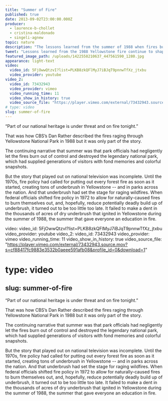 ```yaml
---
title: "Summer of Fire"
published: true
date: 2013-09-02T23:00:00.000Z
producer:
  - laurence-b-chollet
  - cristina-maldonado
  - singeli-agnew
topic: nature
description: "The lessons learned from the summer of 1988 when fires burned nearly one third of Yellowstone National Park continue to shape the way we fight wildfires raging across the West today."
tweet: "Lessons learned from the 1988 Yellowstone fire continue to shape how we fight wildfires today:"
featured_image_path: /uploads/1422558210637_447561590_1280.jpg
appearance: light-text
video:
  video_id: 5FjOwwQtzvI?list=PLKB8zkQFlMyJ7iBJqT9pnnwTfXz_jtxbu
  video_provider: youtube
video_2:
  video_id: 73432943
  video_provider: vimeo
  video_running_time: 11
  video_show_in_history: true
  video_source_file: "https://player.vimeo.com/external/73432943.source.mov?s=cf88417fc9883e3532b0aeee591afb08&profile_id=0&download=1"
# type: video
slug: summer-of-fire
---
```


“Part of our national heritage is under threat and on fire tonight.”

That was how CBS’s Dan Rather described the fires raging through Yellowstone National Park in 1988 but it was only part of the story.

The continuing narrative that summer was that park officials had negligently let the fires burn out of control and destroyed the legendary national park, which had supplied generations of visitors with fond memories and colorful snapshots.

But the story that played out on national television was incomplete. Until the 1970s, fire policy had called for putting out every forest fire as soon as it started, creating tons of underbrush in Yellowstone -- and in parks across the nation. And that underbrush had set the stage for raging wildfires. When federal officials shifted fire policy in 1972 to allow for naturally-caused fires to burn themselves out, and, hopefully, reduce potentially deadly build up of underbrush, it turned out to be too little too late. It failed to make a dent in the thousands of acres of dry underbrush that ignited in Yellowstone during the summer of 1988, the summer that gave everyone an education in fire.

video:
  video_id: 5FjOwwQtzvI?list=PLKB8zkQFlMyJ7iBJqT9pnnwTfXz_jtxbu
  video_provider: youtube
video_2:
  video_id: 73432943
  video_provider: vimeo
  video_running_time: 11
  video_show_in_history: true
  video_source_file: "https://player.vimeo.com/external/73432943.source.mov?s=cf88417fc9883e3532b0aeee591afb08&profile_id=0&download=1"
# type: video
slug: summer-of-fire
---

“Part of our national heritage is under threat and on fire tonight.”

That was how CBS’s Dan Rather described the fires raging through Yellowstone National Park in 1988 but it was only part of the story.

The continuing narrative that summer was that park officials had negligently let the fires burn out of control and destroyed the legendary national park, which had supplied generations of visitors with fond memories and colorful snapshots.

But the story that played out on national television was incomplete. Until the 1970s, fire policy had called for putting out every forest fire as soon as it started, creating tons of underbrush in Yellowstone -- and in parks across the nation. And that underbrush had set the stage for raging wildfires. When federal officials shifted fire policy in 1972 to allow for naturally-caused fires to burn themselves out, and, hopefully, reduce potentially deadly build up of underbrush, it turned out to be too little too late. It failed to make a dent in the thousands of acres of dry underbrush that ignited in Yellowstone during the summer of 1988, the summer that gave everyone an education in fire.

